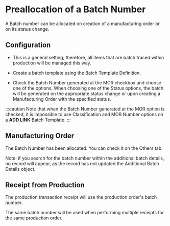 # Preallocation of a Batch Number

A Batch number can be allocated on creation of a manufacturing order or on its status change.

## Configuration

- This is a general setting; therefore, all items that are batch traced within production will be managed this way.

- Create a batch template using the Batch Template Definition.

- Check the Batch Number generated at the MOR checkbox and choose one of the options. When choosing one of the Status options, the batch will be generated on the appropriate status change or upon creating a Manufacturing Order with the specified status.

:::caution
Note that when the Batch Number generated at the MOR option is checked, it is impossible to use Classification and MOR Number options on a **ADD LINK** Batch Template.
:::

## Manufacturing Order

The Batch Number has been allocated. You can check it on the Others tab.

Note: if you search for the batch number within the additional batch details, no record will appear, as the record has not updated the Additional Batch Details object.

## Receipt from Production

The production transaction receipt will use the production order's batch number.

The same batch number will be used when performing multiple receipts for the same production order.